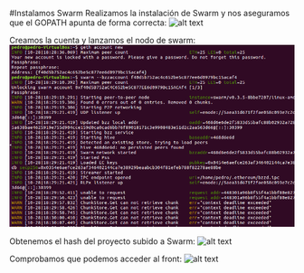 #Instalamos Swarm
Realizamos la instalación de Swarm y nos aseguramos que el GOPATH apunta de forma correcta:
![alt text](https://github.com/PedroCCBlck/Dise-o-y-desarrollo/blob/master/PEC%202/Ejercicio%203/swarm%20instalaci%C3%B3n.png "Instalación de Swarm")

Creamos la cuenta y lanzamos el nodo de swarm:
![alt text](https://github.com/PedroCCBlck/Dise-o-y-desarrollo/blob/master/PEC%202/Ejercicio%203/lanzar%20nodo%20de%20swarm.png "Instalación de Swarm")

Obtenemos el hash del proyecto subido a Swarm:
![alt text](https://github.com/PedroCCBlck/Dise-o-y-desarrollo/blob/master/PEC%202/Ejercicio%203/swarm%20instalaci%C3%B3n.png "Hash en Swarm")

Comprobamos que podemos acceder al front:
![alt text](https://github.com/PedroCCBlck/Dise-o-y-desarrollo/blob/master/PEC%202/Ejercicio%203/swarm%20instalaci%C3%B3n.png "Hash en Swarm")
